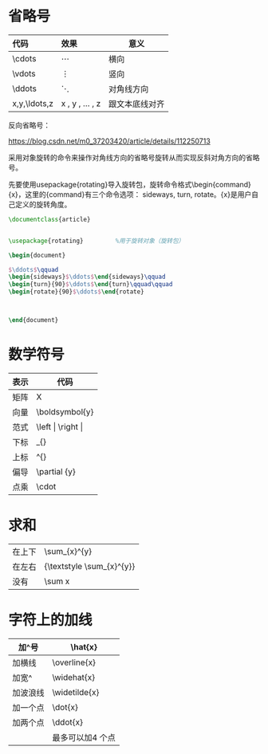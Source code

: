 

# 省略号

| 代码 | 效果 | 意义 |
| :--- | :--- | ---- |
|\cdots| ⋯ |	横向|
|\vdots| ⋮ |	竖向|
|\ddots| ⋱ |	对角线方向|
|x,y,\ldots,z|	x , y , … , z	|跟文本底线对齐|



反向省略号：

https://blog.csdn.net/m0_37203420/article/details/112250713

采用对象旋转的命令来操作对角线方向的省略号旋转从而实现反斜对角方向的省略号。

先要使用usepackage{rotating}导入旋转包，旋转命令格式\begin{command}{x}，这里的{command}有三个命令选项： sideways, turn, rotate。{x}是用户自己定义的旋转角度。



```latex
\documentclass{article}


\usepackage{rotating}         %用于旋转对象（旋转包）

\begin{document}

$\ddots$\qquad
\begin{sideways}$\ddots$\end{sideways}\qquad
\begin{turn}{90}$\ddots$\end{turn}\qquad\qquad
\begin{rotate}{90}$\ddots$\end{rotate}



\end{document}

```



# 数学符号

| 表示 | 代码               |
| ---- | ------------------ |
| 矩阵 | X                  |
| 向量 | \boldsymbol{y}     |
| 范式 | \left \| \right \| |
| 下标 | _{}                |
| 上标 | ^{}                |
| 偏导 | \partial {y}       |
| 点乘 | \cdot              |

# 求和

|        |                           |
| ------ | ------------------------- |
| 在上下 | \sum_{x}^{y}              |
| 在左右 | {\textstyle \sum_{x}^{y}} |
| 没有   | \sum x                    |



# 字符上的加线

| 加^号    | \hat{x}          |
| -------- | ---------------- |
| 加横线   | \overline{x}     |
| 加宽^    | \widehat{x}      |
| 加波浪线 | \widetilde{x}    |
| 加一个点 | \dot{x}          |
| 加两个点 | \ddot{x}         |
|          | 最多可以加4 个点 |



